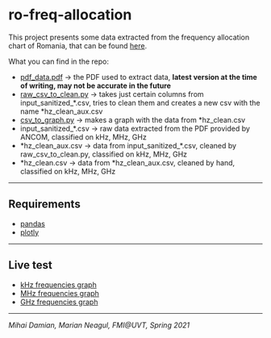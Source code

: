 # ro-freq-allocation

This project presents some data extracted from the frequency allocation chart of Romania, that can be found [here](https://www.ancom.ro/tnabf_3998).

What you can find in the repo:
- [pdf_data.pdf](./pdf_data.pdf) -> the PDF used to extract data, **latest version at the time of writing, may not be accurate in the future**
- [raw_csv_to_clean.py](./raw_csv_to_clean.py) -> takes just certain columns from input_sanitized_\*.csv, tries to clean them and creates a new csv with the name \*hz_clean_aux.csv
- [csv_to_graph.py](./csv_to_graph.py) -> makes a graph with the data from \*hz_clean.csv
- input_sanitized_\*.csv -> raw data extracted from the PDF provided by ANCOM, classified on kHz, MHz, GHz
- \*hz_clean_aux.csv -> data from input_sanitized_\*.csv, cleaned by raw_csv_to_clean.py, classified on kHz, MHz, GHz
- \*hz_clean.csv -> data from \*hz_clean_aux.csv, cleaned by hand, classified on kHz, MHz, GHz

---
## Requirements
- [pandas](https://pypi.org/project/pandas/)
- [plotly](https://pypi.org/project/plotly/)

---
## Live test
- [kHz frequencies graph](./khz_graph.html)
- [MHz frequencies graph](./mhz_graph.html)
- [GHz frequencies graph](./ghz_graph.html)

---

*Mihai Damian, Marian Neagul, FMI@UVT, Spring 2021*

